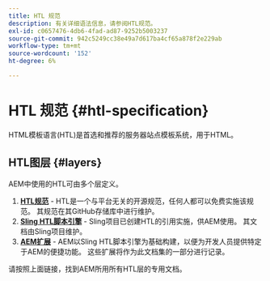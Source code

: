 ```yaml
---
title: HTL 规范
description: 有关详细语法信息，请参阅HTL规范。
exl-id: c0657476-4db6-4fad-ad87-9252b5003237
source-git-commit: 942c5249cc38e49a7d617ba4cf65a878f2e229ab
workflow-type: tm+mt
source-wordcount: '152'
ht-degree: 6%

---
```



# HTL 规范 {#htl-specification}

HTML模板语言(HTL)是首选和推荐的服务器站点模板系统，用于HTML。

## HTL图层 {#layers}

AEM中使用的HTL可由多个层定义。

1. **[HTL规范](https://github.com/adobe/htl-spec)** - HTL是一个与平台无关的开源规范，任何人都可以免费实施该规范。 其规范在其GitHub存储库中进行维护。
1. **[Sling HTL脚本引擎](https://sling.apache.org/documentation/bundles/scripting/scripting-htl.html)** - Sling项目已创建HTL的引用实施，供AEM使用。 其文档由Sling项目维护。
1. **[AEM扩展](aem-extensions.md)** - AEM以Sling HTL脚本引擎为基础构建，以便为开发人员提供特定于AEM的便捷功能。 这些扩展将作为此文档集的一部分进行记录。

请按照上面链接，找到AEM所用所有HTL层的专用文档。
